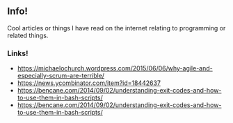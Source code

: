 ## Info!

Cool articles or things I have read on the internet relating to programming or
related things.

### Links!
- https://michaelochurch.wordpress.com/2015/06/06/why-agile-and-especially-scrum-are-terrible/
- https://news.ycombinator.com/item?id=18442637
- https://bencane.com/2014/09/02/understanding-exit-codes-and-how-to-use-them-in-bash-scripts/
- https://bencane.com/2014/09/02/understanding-exit-codes-and-how-to-use-them-in-bash-scripts/
